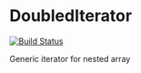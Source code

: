# DoubledIterator
[![Build Status](https://travis-ci.org/westelh/DoubledIterator.svg?branch=travis)](https://travis-ci.org/westelh/DoubledIterator)

Generic iterator for nested array

